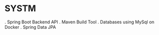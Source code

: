 # SYSTM
. Spring Boot Backend API
. Maven Build Tool
. Databases using MySql on Docker
. Spring Data JPA

